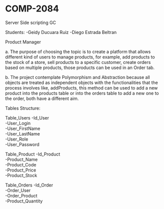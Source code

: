 # COMP-2084
Server Side scripting GC

Students: -Geidy Ducuara Ruiz
          -Diego Estrada Beltran

Product Manager

a. The purpose of choosing the topic is to create a platform that allows different kind of users to manage products, for example, add products to the stock of a store, sell products to a specific customer, create orders based on multiple products, those products can be used in an Order tab.

b. The project contemplate Polymorphism and Abstraction because all objects are treated as independent objects with the functionalities that the process involves like, addProducts, this method can be used to add a new product into the products table or into the orders table to add a new one to the order, both have a different aim.


Tables Structure:

Table_Users
-Id_User<br />
-User_Login<br />
-User_FirstName<br />
-User_LastName<br />
-User_Role<br />
-User_Password<br />

Table_Product
-Id_Product<br />
-Product_Name<br />
-Product_Code<br />
-Product_Price<br />
-Product_Stock<br />


Table_Orders
-Id_Order<br />
-Order_User<br />
-Order_Product<br />
-Product_Quantity<br />
